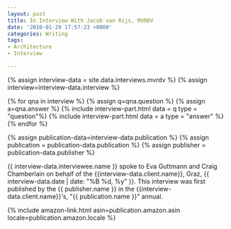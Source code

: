 ```yaml
---
layout: post
title: In Interview With Jacob van Rijs, MVRDV
date: '2010-01-29 17:57:23 +0000'
categories: Writing
tags:
- Architecture
- Interview

---
```



{% assign interview-data = site.data.interviews.mvrdv %}
{% assign interview=interview-data.interview %}

{% for qna in interview %}
  {% assign q=qna.question  %}
  {% assign a=qna.answer  %} 
  {% include interview-part.html data = q type = "question"%}
  {% include interview-part.html data = a type = "answer" %}
{% endfor %}

{% assign publication-data=interview-data.publication %}
{% assign publication = publication-data.publication  %}
{% assign publisher = publication-data.publisher  %}

{{ interview-data.interviewee.name }} spoke to Eva Guttmann and Craig Chamberlain on behalf of the {{interview-data.client.name}}, Graz, {{ interview-data.date | date: "%B %d, %y" }}.
This interview was first published by the {{ publisher.name }} in the {{interview-data.client.name}}'s, "{{ publication.name }}" annual.


{% include amazon-link.html asin=publication.amazon.asin locale=publication.amazon.locale %}

